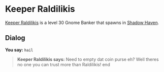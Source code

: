 # Keeper Raldilikis



[Keeper Raldilikis](/npc/150283) is a level 30 Gnome Banker that spawns in [Shadow Haven](/zone/150).



## Dialog

**You say:** `hail`



>**Keeper Raldilikis says:** Need to empty dat coin purse eh? Well theres no one you can trust more than Raldilikis!
end
